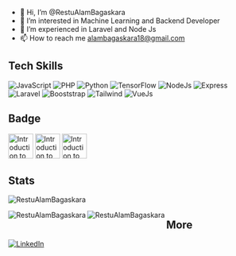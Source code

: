- 👋 Hi, I’m @RestuAlamBagaskara
- 👀 I’m interested in Machine Learning and Backend Developer
- 🌱 I’m experienced in Laravel and Node Js
- 📫 How to reach me alambagaskara18@gmail.com

## Tech Skills
![JavaScript](https://img.shields.io/badge/JavaScript-Logo?logo=javascript&color=black)
![PHP](https://img.shields.io/badge/PHP-Logo?logo=php&color=black)
![Python](https://img.shields.io/badge/Python-Logo?logo=python&color=black)
![TensorFlow](https://img.shields.io/badge/TensorFlow-Logo?logo=tensorflow&color=black)
![NodeJs](https://img.shields.io/badge/NodeJs-Logo?logo=node.js&color=black)
![Express](https://img.shields.io/badge/ExpressJs-Logo?logo=express&color=black)
![Laravel](https://img.shields.io/badge/Laravel-Logo?logo=laravel&color=black)
![Booststrap](https://img.shields.io/badge/Bootstrap-Logo?logo=bootstrap&color=black)
![Tailwind](https://img.shields.io/badge/Tailwind-Logo?logo=tailwindcss&color=black)
![VueJs](https://img.shields.io/badge/Vue-Logo?logo=vue.js&color=black)



## Badge
<div style="display:inline">
<img src="https://images.credly.com/size/220x220/images/af8c6b4e-fc31-47c4-8dcb-eb7a2065dc5b/I2CS__1_.png" alt="Introduction to Cybersecurity" width="50" height="50">
<img src="https://api.accredible.com/v1/frontend/credential_website_embed_image/badge/80615179" alt="Introduction to Cybersecurity" width="50" height="50">
<img src="https://aspen.eccouncil.org/Content/Badges/CertifiedBadges/CSCU_BB8BB6E9DDE8.png" alt="Introduction to Cybersecurity" width="50" height="50">
</div>

## Stats
<div>
  <p align="left"> <img src="https://komarev.com/ghpvc/?username=RestuAlamBagaskarah&label=Profile%20views&color=0e75b6&style=flat" alt="RestuAlamBagaskara" /> </p>
  <p align="left">
    <a href="https://github.com/RestuAlamBagaskara">
      <img align="left" alt="RestuAlamBagaskara" src="https://github-readme-stats.vercel.app/api?username=RestuAlamBagaskara&show_icons=true&hide_border=true&theme=algolia&include_all_commits=true&count_private=true"" />
      <img align="left" alt="RestuAlamBagaskara" src="https://github-readme-stats.vercel.app/api/top-langs/?username=RestuAlamBagaskara&show_icons=true&hide_border=true&layout=compact&langs_count=8&theme=algolia" />
    </a>
  </p>
</div>

## More
[![LinkedIn](https://img.shields.io/badge/LinkedIn-0170ad?style=for-the-badge&logo=linkedin&logoColor=white)](https://www.linkedin.com/in/restualambagaskara/)

